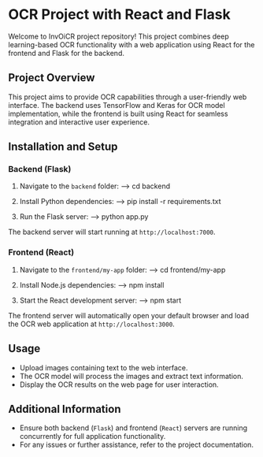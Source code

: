 # OCR Project with React and Flask

Welcome to InvOiCR project repository! This project combines deep learning-based OCR functionality with a web application using React for the frontend and Flask for the backend.

## Project Overview

This project aims to provide OCR capabilities through a user-friendly web interface. The backend uses TensorFlow and Keras for OCR model implementation, while the frontend is built using React for seamless integration and interactive user experience.

## Installation and Setup

### Backend (Flask)

1. Navigate to the `backend` folder:
   --> cd backend

2. Install Python dependencies:
   --> pip install -r requirements.txt

3. Run the Flask server:
   --> python app.py

The backend server will start running at `http://localhost:7000`.

### Frontend (React)

1. Navigate to the `frontend/my-app` folder:
   --> cd frontend/my-app

2. Install Node.js dependencies:
   --> npm install

3. Start the React development server:
   --> npm start
   
The frontend server will automatically open your default browser and load the OCR web application at `http://localhost:3000`.

## Usage

- Upload images containing text to the web interface.
- The OCR model will process the images and extract text information.
- Display the OCR results on the web page for user interaction.

## Additional Information

- Ensure both backend (`Flask`) and frontend (`React`) servers are running concurrently for full application functionality.
- For any issues or further assistance, refer to the project documentation.

